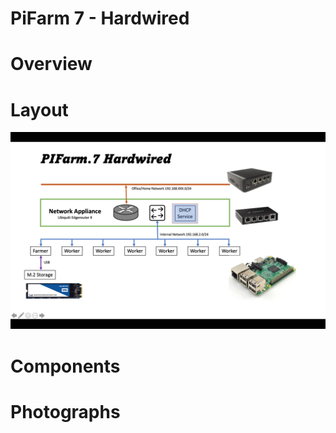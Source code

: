 <h1>PiFarm 7 - Hardwired</h1>

# Overview

# Layout

![PiFarm.7 Hardwired](images/PiFarm.7.Hard.png "Title")

# Components

# Photographs
